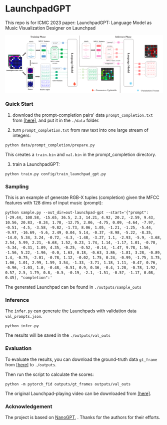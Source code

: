 # LaunchpadGPT
This repo is for ICMC 2023 paper: LaunchpadGPT: Language Model as Music Visualization Designer on Launchpad

<img src="/framework.png"> 

### Quick Start

1. download the prompt-completion pairs' data `prompt_completion.txt` from [[here]](https://drive.google.com/file/d/1ZBQtDop9jGhcSjpZwWKHC-k6QK4pVNe-/view?usp=sharing), and put it in the `./data` folder.

2. turn `prompt_completion.txt` from raw text into one large stream of integers:

```shell
python data/prompt_completion/prepare.py
```
This creates a `train.bin` and `val.bin` in the prompt_completion directory.

3. train a LaunchpadGPT:

```shell
python train.py config/train_launchpad_gpt.py
```

### Sampling

This is an example of generate RGB-X tuples (completion) given the MFCC features with 128 dims of input music (prompt):

```shell
python sample.py --out_dir=out-launchpad-gpt --start='{"prompt": [-29.44, 108.58, -15.65, 36.5, 2.3, 14.21, 4.92, 20.2, -2.59, 9.43, 10.56, 20.83, -0.24, 1.78, -12.75, 2.06, -4.75, 0.09, -4.64, -7.97, -0.51, -4.5, -3.58, -9.82, -1.73, 8.06, 1.05, -1.21, -1.25, -5.44, -9.97, -16.69, -5.6, 2.49, 0.04, 5.14, -0.37, -8.98, -5.22, -8.35, -14.0, 5.34, 3.24, -0.72, -4.3, -1.48, -3.27, 1.1, -2.93, -5.9, -3.68, 2.54, 5.99, 2.21, -6.68, 1.52, 0.23, 1.74, 1.14, -1.17, 1.01, -0.78, -5.34, -0.31, 1.09, 4.35, -0.25, -0.52, -0.14, -1.47, 9.78, 1.56, -1.56, 5.22, -1.96, -0.0, 1.63, 0.18, -0.63, 3.86, -1.81, 3.28, -0.89, 1.4, -0.75, -2.01, -0.78, 1.12, -0.02, 1.75, 0.24, -0.99, -1.75, 3.75, 1.06, 1.01, 2.99, 1.59, 3.54, -1.33, -3.71, 1.18, 1.11, -0.47, 0.76, -0.96, -1.03, 1.0, -0.48, -0.51, 0.9, 0.36, -0.4, 1.28, -0.78, 1.92, 0.57, 2.5, 1.79, 0.8, -0.5, -0.19, -2.1, -1.51, -0.57, -1.17, 0.08, 0.45], "completion":'
```

The generated Launchpad can be found in `./outputs/sample_outs`

### Inference

The `infer.py` can generate the Launchpads with validation data `val_prompts.json`.


```shell
python infer.py
```
The results will be saved in the `./outputs/val_outs`

### Evaluation

To evaluate the results, you can download the ground-truth data `gt_frame` from [[here]](https://drive.google.com/file/d/13UNtQgTKaUJomo3vxwBuUC7W25sRYqgz/view?usp=sharing) to `./outputs`.

Then run the script to calculate the scores:

```shell
python -m pytorch_fid outputs/gt_frames outputs/val_outs
```

The original Launchpad-playing video can be downloaded from [[here]](https://drive.google.com/file/d/1ikugWFBwkRm0V6AlDoRswdC3knrvLZCt/view?usp=sharing).

### Acknowledgement
The project is based on [NanoGPT](https://github.com/karpathy/nanoGPT), . Thanks for the authors for their efforts.
